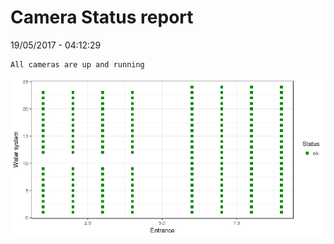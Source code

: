 Camera Status report
================
19/05/2017 - 04:12:29

    All cameras are up and running

![](camreport_files/figure-markdown_github/unnamed-chunk-2-1.png)
